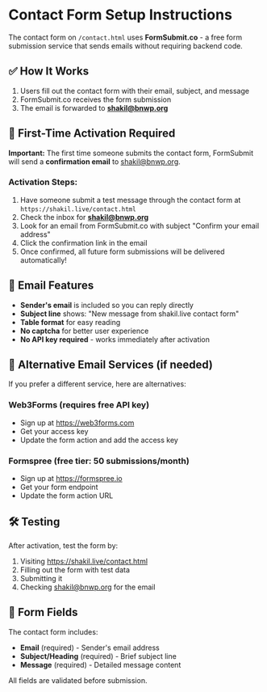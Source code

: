 # Contact Form Setup Instructions

The contact form on `/contact.html` uses **FormSubmit.co** - a free form submission service that sends emails without requiring backend code.

## ✅ How It Works

1. Users fill out the contact form with their email, subject, and message
2. FormSubmit.co receives the form submission
3. The email is forwarded to **shakil@bnwp.org**

## 🔧 First-Time Activation Required

**Important:** The first time someone submits the contact form, FormSubmit will send a **confirmation email** to shakil@bnwp.org.

### Activation Steps:

1. Have someone submit a test message through the contact form at `https://shakil.live/contact.html`
2. Check the inbox for **shakil@bnwp.org**
3. Look for an email from FormSubmit.co with subject "Confirm your email address"
4. Click the confirmation link in the email
5. Once confirmed, all future form submissions will be delivered automatically!

## 📧 Email Features

- **Sender's email** is included so you can reply directly
- **Subject line** shows: "New message from shakil.live contact form"
- **Table format** for easy reading
- **No captcha** for better user experience
- **No API key required** - works immediately after activation

## 🔄 Alternative Email Services (if needed)

If you prefer a different service, here are alternatives:

### Web3Forms (requires free API key)
- Sign up at https://web3forms.com
- Get your access key
- Update the form action and add the access key

### Formspree (free tier: 50 submissions/month)
- Sign up at https://formspree.io
- Get your form endpoint
- Update the form action URL

## 🛠️ Testing

After activation, test the form by:
1. Visiting https://shakil.live/contact.html
2. Filling out the form with test data
3. Submitting it
4. Checking shakil@bnwp.org for the email

## 📝 Form Fields

The contact form includes:
- **Email** (required) - Sender's email address
- **Subject/Heading** (required) - Brief subject line
- **Message** (required) - Detailed message content

All fields are validated before submission.
